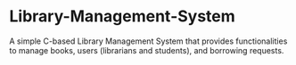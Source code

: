 # Library-Management-System
A simple C-based Library Management System that provides functionalities to manage books, users (librarians and students), and borrowing requests. 
